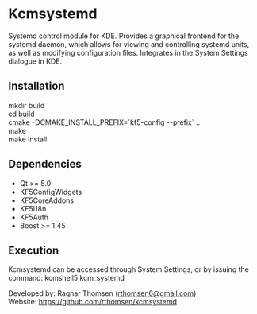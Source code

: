 Kcmsystemd
==========

Systemd control module for KDE. Provides a graphical frontend for the systemd 
daemon, which allows for viewing and controlling systemd units, as well as 
modifying configuration files.
Integrates in the System Settings dialogue in KDE.


Installation
------------
mkdir build  
cd build  
cmake -DCMAKE_INSTALL_PREFIX=\`kf5-config --prefix\` ..  
make  
make install  


Dependencies
------------
*   Qt >= 5.0
*   KF5ConfigWidgets
*   KF5CoreAddons
*   KF5I18n
*   KF5Auth
*   Boost >= 1.45  


Execution
---------
Kcmsystemd can be accessed through System Settings, or by issuing the command:
kcmshell5 kcm_systemd


Developed by: Ragnar Thomsen (rthomsen6@gmail.com)  
Website: https://github.com/rthomsen/kcmsystemd  
